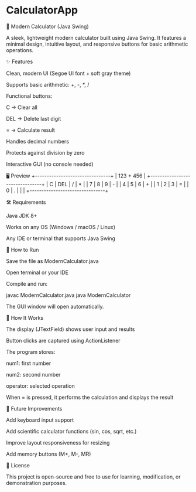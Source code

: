 # CalculatorApp
🧮 Modern Calculator (Java Swing)

A sleek, lightweight modern calculator built using Java Swing.
It features a minimal design, intuitive layout, and responsive buttons for basic arithmetic operations.

✨ Features

Clean, modern UI (Segoe UI font + soft gray theme)

Supports basic arithmetic: +, -, *, /

Functional buttons:

C → Clear all

DEL → Delete last digit

= → Calculate result

Handles decimal numbers

Protects against division by zero

Interactive GUI (no console needed)

🖥️ Preview
+--------------------------------+
|           123 + 456            |
+--------------------------------+
| C | DEL |  /  |  *  |
| 7 |  8  |  9  |  -  |
| 4 |  5  |  6  |  +  |
| 1 |  2  |  3  |  =  |
| 0 |  .  |     |     |
+--------------------------------+

🛠️ Requirements

Java JDK 8+

Works on any OS (Windows / macOS / Linux)

Any IDE or terminal that supports Java Swing

🚀 How to Run

Save the file as ModernCalculator.java

Open terminal or your IDE

Compile and run:

javac ModernCalculator.java
java ModernCalculator


The GUI window will open automatically.

🧠 How It Works

The display (JTextField) shows user input and results

Button clicks are captured using ActionListener

The program stores:

num1: first number

num2: second number

operator: selected operation

When = is pressed, it performs the calculation and displays the result

🧩 Future Improvements

Add keyboard input support

Add scientific calculator functions (sin, cos, sqrt, etc.)

Improve layout responsiveness for resizing

Add memory buttons (M+, M-, MR)

📄 License

This project is open-source and free to use for learning, modification, or demonstration purposes.
